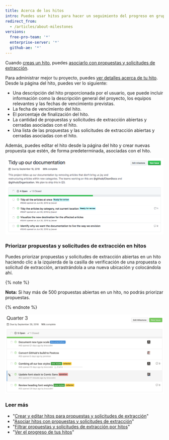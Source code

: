 ```yaml
---
title: Acerca de los hitos
intro: Puedes usar hitos para hacer un seguimiento del progreso en grupos de propuestas o solicitudes de extracción en un repositorio.
redirect_from:
  - /articles/about-milestones
versions:
  free-pro-team: '*'
  enterprise-server: '*'
  github-ae: '*'
---
```


Cuando [creas un hito](/articles/creating-and-editing-milestones-for-issues-and-pull-requests), puedes [asociarlo con propuestas y solicitudes de extracción](/articles/associating-milestones-with-issues-and-pull-requests).

Para administrar mejor tu proyecto, puedes [ver detalles acerca de tu hito](/articles/viewing-your-milestone-s-progress). Desde la página del hito, puedes ver lo siguiente:

- Una descripción del hito proporcionada por el usuario, que puede incluir información como la descripción general del proyecto, los equipos relevantes y las fechas de vencimiento previstas.
- La fecha de vencimiento del hito.
- El porcentaje de finalización del hito.
- La cantidad de propuestas y solicitudes de extracción abiertas y cerradas asociadas con el hito.
- Una lista de las propuestas y las solicitudes de extracción abiertas y cerradas asociadas con el hito.

Además, puedes editar el hito desde la página del hito y crear nuevas propuesta que estén, de forma predeterminada, asociadas con el hito.

![Página del hito](/assets/images/help/issues/milestone-info-page.png)

### Priorizar propuestas y solicitudes de extracción en hitos

Puedes priorizar propuestas y solicitudes de extracción abiertas en un hito haciendo clic a la izquierda de la casilla de verificación de una propuesta o solicitud de extracción, arrastrándola a una nueva ubicación y colocándola ahí.

{% note %}

**Nota:** Si hay más de 500 propuestas abiertas en un hito, no podrás priorizar propuestas.

{% endnote %}

![Hito reordenado](/assets/images/help/issues/milestone-reordered.gif)

### Leer más

- "[Crear y editar hitos para propuestas y solicitudes de extracción](/articles/creating-and-editing-milestones-for-issues-and-pull-requests)"
- "[Asociar hitos con propuestas y solicitudes de extracción](/articles/associating-milestones-with-issues-and-pull-requests)"
- "[Filtrar propuestas y solicitudes de extracción por hitos](/articles/filtering-issues-and-pull-requests-by-milestone)"
- "[Ver el progreso de tus hitos](/articles/viewing-your-milestone-s-progress)"
